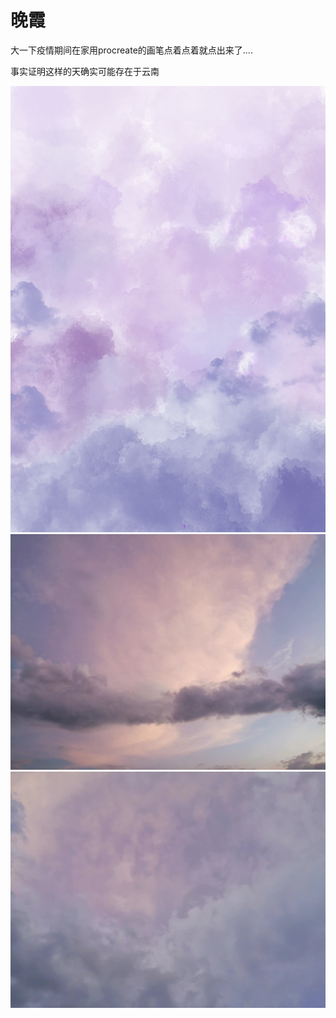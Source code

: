 # 晚霞

大一下疫情期间在家用procreate的画笔点着点着就点出来了....

事实证明这样的天确实可能存在于云南

![](img/%E6%99%9A%E9%9C%9E.PNG)
![](img/%E6%99%9A%E9%9C%9E2.JPG)
![](img/%E6%99%9A%E9%9C%9E3.JPG)